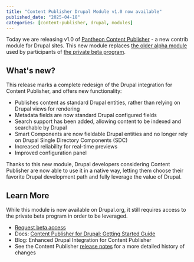 ```yaml
---
title: "Content Publisher Drupal Module v1.0 now available"
published_date: "2025-04-18"
categories: [content-publisher, drupal, modules]
---
```

Today we are releasing v1.0 of [Pantheon Content Publisher](https://www.drupal.org/project/pantheon_content_publisher) - a new contrib module for Drupal sites. This new module replaces [the older alpha module](https://github.com/pantheon-systems/pcc-drupal-module) used by participants of [the private beta program](https://pantheon.io/platform/content-publisher?_gl=1*pi6niv*_gcl_au*Mjc4NDY3NTIzLjE3NDQ4OTk4NDY.*_ga*ODM4NjY0NDYwLjE3NDQ4OTk4NDc.*_ga_CPJLBDH983*MTc0NDkwMzA3OS4yLjEuMTc0NDkwMzEwNi4wLjAuMA..#beta). 

## What's new?

This release marks a complete redesign of the Drupal integration for Content Publisher, and offers new functionality: 

* Publishes content as standard Drupal entities, rather than relying on Drupal views for rendering
* Metadata fields are now standard Drupal configured fields
* Search support has been added, allowing content to be indexed and searchable by Drupal 
* Smart Components are now fieldable Drupal entities and no longer rely on Drupal Single Directory Components (SDC)
* Increased reliability for real-time previews
* Improved configuration panel 

Thanks to this new module, Drupal developers considering Content Publisher are now able to use it in a native way, letting them choose their favorite Drupal development path and fully leverage the value of Drupal. 

## Learn More
While this module is now available on Drupal.org, it still requires access to the private beta program in order to be leveraged.

* [Request beta access](https://pantheon.io/platform/content-publisher?_gl=1*pi6niv*_gcl_au*Mjc4NDY3NTIzLjE3NDQ4OTk4NDY.*_ga*ODM4NjY0NDYwLjE3NDQ4OTk4NDc.*_ga_CPJLBDH983*MTc0NDkwMzA3OS4yLjEuMTc0NDkwMzEwNi4wLjAuMA..#beta)
* Docs: [Content Publisher for Drupal: Getting Started Guide](https://docs.content.pantheon.io/pantheon-content-publisher-for-drupal)
* Blog: Enhanced Drupal Integration for Content Publisher
* See the Content Publisher [release notes](https://docs.content.pantheon.io/release-notes) for a more detailed history of changes 